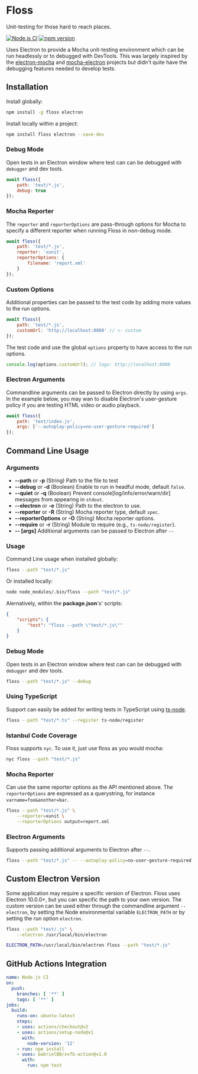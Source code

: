 # Floss

Unit-testing for those hard to reach places.

[![Node.js CI](https://github.com/pixijs/floss/workflows/Node.js%20CI/badge.svg)](https://github.com/pixijs/floss/actions?query=workflow%3A%22Node.js+CI%22) [![npm version](https://badge.fury.io/js/floss.svg)](https://badge.fury.io/js/floss)

Uses Electron to provide a Mocha unit-testing environment which can be run headlessly or to debugged with DevTools. This was largely inspired by the [electron-mocha](https://github.com/jprichardson/electron-mocha) and [mocha-electron](https://github.com/tscanlin/mochatron) projects but didn't quite have the debugging features needed to develop tests.

## Installation

Install globally:

```bash
npm install -g floss electron
```

Install locally within a project:

```bash
npm install floss electron --save-dev
```

### Debug Mode

Open tests in an Electron window where test can can be debugged with `debugger` and dev tools.

```js
await floss({
    path: 'test/*.js',
    debug: true
});
```

### Mocha Reporter

The `reporter` and `reporterOptions` are pass-through options for Mocha to specify a different reporter when running Floss in non-debug mode.

```js
await floss({
    path: 'test/*.js',
    reporter: 'xunit',
    reporterOptions: {
    	filename: 'report.xml'
    }
});
```

### Custom Options

Additional properties can be passed to the test code by adding more values to the run options.

```js
await floss({
    path: 'test/*.js',
    customUrl: 'http://localhost:8080' // <- custom
});
```

The test code and use the global `options` property to have access to the run options.

```js
console.log(options.customUrl); // logs: http://localhost:8080
```

### Electron Arguments

Commandline arguments can be passed to Electron directly by using `args`. In the example below, you may wan to disable Electron's user-gesture policy if you are testing HTML video or audio playback.

```js
await floss({
    path: 'test/index.js',
    args: ['--autoplay-policy=no-user-gesture-required']
});
```

## Command Line Usage

### Arguments

* **--path** or **-p** (String) Path to the file to test
* **--debug** or **-d**  (Boolean) Enable to run in headful mode, default `false`.
* **--quiet** or **-q** (Boolean) Prevent console[log/info/error/warn/dir] messages from appearing in `stdout`.
* **--electron** or **-e**  (String) Path to the electron to use.
* **--reporter** or **-R**  (String) Mocha reporter type, default `spec`.
* **--reporterOptions** or **-O**  (String) Mocha reporter options.
* **--require** or **-r** (String) Module to require (e.g., `ts-node/register`).
* **-- [args]** Additional arguments can be passed to Electron after `--`

### Usage

Command Line usage when installed globally:

```bash
floss --path "test/*.js"
```

Or installed locally:

```bash
node node_modules/.bin/floss --path "test/*.js"
```

Alernatively, within the **package.json**'s' scripts:

```json
{
    "scripts": {
        "test": "floss --path \"test/*.js\""
    }
}
```

### Debug Mode

Open tests in an Electron window where test can can be debugged with `debugger` and dev tools.

```bash
floss --path "test/*.js" --debug
```

### Using TypeScript

Support can easily be added for writing tests in TypeScript using [ts-node](https://www.npmjs.com/package/ts-node).

```bash
floss --path "test/*.ts" --register ts-node/register
```

### Istanbul Code Coverage

Floss supports `nyc`. To use it, just use floss as you would mocha:

```bash
nyc floss --path "test/*.js"
```

### Mocha Reporter

Can use the same reporter options as the API mentioned above. The `reporterOptions` are expressed as a querystring, for instance `varname=foo&another=bar`.

```bash
floss --path "test/*.js" \
    --reporter=xunit \
    --reporterOptions output=report.xml
```

### Electron Arguments

Supports passing additional arguments to Electron after `--`.

```bash
floss --path "test/*.js" -- --autoplay-policy=no-user-gesture-required
```

## Custom Electron Version

Some application may require a specific version of Electron. Floss uses Electron 10.0.0+, but you can specific the path to your own version. The custom version can be used either through the commandline argument `--electron`, by setting the Node environmental variable `ELECTRON_PATH` or by setting the run option `electron`.

```bash
floss --path "test/.js" \
	--electron /usr/local/bin/electron
```

```bash
ELECTRON_PATH=/usr/local/bin/electron floss --path "test/*.js"
```

## GitHub Actions Integration

```yml
name: Node.js CI
on:
  push:
    branches: [ '**' ]
    tags: [ '**' ]
jobs:
  build:
    runs-on: ubuntu-latest
    steps:
    - uses: actions/checkout@v2
    - uses: actions/setup-node@v1
      with:
        node-version: '12'
    - run: npm install
    - uses: GabrielBB/xvfb-action@v1.0
      with:
        run: npm test
```